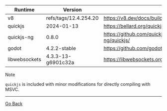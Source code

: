 


| Runtime | Version |  |
| --- | --- | --- |
| v8 | refs/tags/12.4.254.20 | https://v8.dev/docs/build |
| quickjs | 2024-01-13 | https://bellard.org/quickjs/ |
| quickjs-ng | 0.8.0 | https://github.com/quickjs-ng/quickjs/ |
| godot | 4.2.2-stable | https://github.com/godotengine/godot |
| libwebsockets | 4.3.3-13-g6901c32a | https://libwebsockets.org/ |

> [!NOTE]
> `quickjs` is included with minor modifications for directly compiling with MSVC.

---

[Go Back](../README.md)

